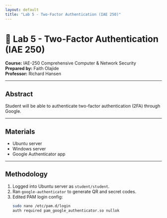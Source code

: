 ```yaml
---
layout: default
title: "Lab 5 - Two-Factor Authentication (IAE 250)"
---
```


# 🔐 Lab 5 - Two-Factor Authentication (IAE 250)

**Course:** IAE-250 Comprehensive Computer & Network Security  
**Prepared by:** Faith Olajide  
**Professor:** Richard Hansen  

---

## Abstract  
Student will be able to authenticate two-factor authentication (2FA) through Google.

---

## Materials
- Ubuntu server  
- Windows server  
- Google Authenticator app  

---

## Methodology
1. Logged into Ubuntu server as `student/student`.  
2. Ran `google-authenticator` to generate QR and secret codes.  
3. Edited PAM login config:  
   ```bash
   sudo nano /etc/pam.d/login
   auth required pam_google_authenticator.so nullok
